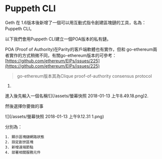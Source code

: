 # Puppeth CLI

Geth 在 1.6版本後新增了一個可以用互動式指令創建區塊鏈的工具，名為：Puppeth CLI。

以下我們會用Puppeth CLI建立一個POA版本的私有鏈。

POA \(Proof of Authority\)在Parity的客戶端軟體也有實作，但和 go-ethereum兩者實作的方式稍微不同，有關go-ethereum版本的可參考：[https://github.com/ethereum/EIPs/issues/225](https://github.com/ethereum/EIPs/issues/225)

> go-ethereum版本其為Clique proof-of-authority consensus protocol



1.

進入後先輸入一個名稱![](/assets/螢幕快照 2018-01-13 上午8.49.18.png)2.

然後選擇你要做的事

![](/assets/螢幕快照 2018-01-13 上午9.12.31 1.png)

分別為：

```
1. 顯示區塊鏈網路狀態
2. 設定創世區塊
3. 新增遠端節點
4. 部署相關服務元件
```




